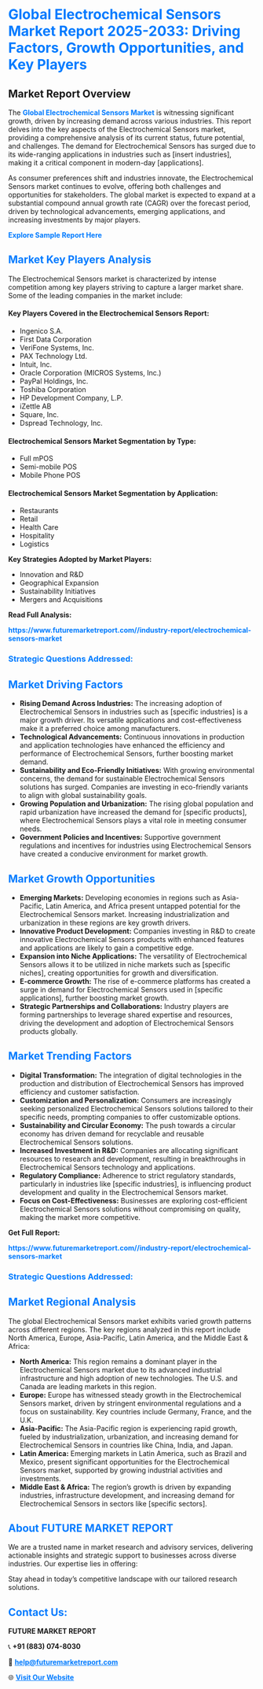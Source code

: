 <h1 style="color: #007BFF;">Global Electrochemical Sensors Market Report 2025-2033: Driving Factors, Growth Opportunities, and Key Players</h1>

<section id="overview">
<h2>Market Report Overview</h2>
<p>The <a href="https://www.futuremarketreport.com//industry-report/electrochemical-sensors-market" style="color: #007BFF; text-decoration: none;"><strong>Global Electrochemical Sensors Market</strong></a> is witnessing significant growth, driven by increasing demand across various industries. This report delves into the key aspects of the Electrochemical Sensors market, providing a comprehensive analysis of its current status, future potential, and challenges. The demand for Electrochemical Sensors has surged due to its wide-ranging applications in industries such as [insert industries], making it a critical component in modern-day [applications].</p>
<p>As consumer preferences shift and industries innovate, the Electrochemical Sensors market continues to evolve, offering both challenges and opportunities for stakeholders. The global market is expected to expand at a substantial compound annual growth rate (CAGR) over the forecast period, driven by technological advancements, emerging applications, and increasing investments by major players.</p>
</section>

<section id="overview">
<p><a href="https://www.futuremarketreport.com//request-sample/reportId=82156" style="color: #007BFF; text-decoration: none;"><strong>Explore Sample Report Here</strong></a></p>
</section>

<section id="key-players">
<h2 style="color: #007BFF;">Market Key Players Analysis</h2>
<p>The Electrochemical Sensors market is characterized by intense competition among key players striving to capture a larger market share. Some of the leading companies in the market include:</p>
<h4>Key Players Covered in the Electrochemical Sensors Report:</h4>
<ul><li>Ingenico S.A.</li><li>First Data Corporation</li><li>VeriFone Systems, Inc.</li><li>PAX Technology Ltd.</li><li>Intuit, Inc.</li><li>Oracle Corporation (MICROS Systems, Inc.)</li><li>PayPal Holdings, Inc.</li><li>Toshiba Corporation</li><li>HP Development Company, L.P.</li><li>iZettle AB</li><li>Square, Inc.</li><li>Dspread Technology, Inc.</li></ul>
<h4>Electrochemical Sensors Market Segmentation by Type:</h4>
<ul><li>Full mPOS</li><li>Semi-mobile POS</li><li>Mobile Phone POS</li></ul>

<h4>Electrochemical Sensors Market Segmentation by Application:</h4>
<ul><li>Restaurants</li><li>Retail</li><li>Health Care</li><li>Hospitality</li><li>Logistics</li></ul>
<p><strong>Key Strategies Adopted by Market Players:</strong></p>
<ul>
<li>Innovation and R&D</li>
<li>Geographical Expansion</li>
<li>Sustainability Initiatives</li>
<li>Mergers and Acquisitions</li>
</ul>
</section>

<section>
<p><strong>Read Full Analysis: </strong></p><a href="https://www.futuremarketreport.com//industry-report/electrochemical-sensors-market" style="color: #007BFF; text-decoration: none;"><strong>https://www.futuremarketreport.com//industry-report/electrochemical-sensors-market</strong></a>
<h3 style="color: #007BFF;">Strategic Questions Addressed:</h3>
</section>

<section id="driving-factors">
<h2 style="color: #007BFF;">Market Driving Factors</h2>
<ul>
<li><strong>Rising Demand Across Industries:</strong> The increasing adoption of Electrochemical Sensors in industries such as [specific industries] is a major growth driver. Its versatile applications and cost-effectiveness make it a preferred choice among manufacturers.</li>
<li><strong>Technological Advancements:</strong> Continuous innovations in production and application technologies have enhanced the efficiency and performance of Electrochemical Sensors, further boosting market demand.</li>
<li><strong>Sustainability and Eco-Friendly Initiatives:</strong> With growing environmental concerns, the demand for sustainable Electrochemical Sensors solutions has surged. Companies are investing in eco-friendly variants to align with global sustainability goals.</li>
<li><strong>Growing Population and Urbanization:</strong> The rising global population and rapid urbanization have increased the demand for [specific products], where Electrochemical Sensors plays a vital role in meeting consumer needs.</li>
<li><strong>Government Policies and Incentives:</strong> Supportive government regulations and incentives for industries using Electrochemical Sensors have created a conducive environment for market growth.</li>
</ul>
</section>

<section id="growth-opportunities">
<h2 style="color: #007BFF;">Market Growth Opportunities</h2>
<ul>
<li><strong>Emerging Markets:</strong> Developing economies in regions such as Asia-Pacific, Latin America, and Africa present untapped potential for the Electrochemical Sensors market. Increasing industrialization and urbanization in these regions are key growth drivers.</li>
<li><strong>Innovative Product Development:</strong> Companies investing in R&D to create innovative Electrochemical Sensors products with enhanced features and applications are likely to gain a competitive edge.</li>
<li><strong>Expansion into Niche Applications:</strong> The versatility of Electrochemical Sensors allows it to be utilized in niche markets such as [specific niches], creating opportunities for growth and diversification.</li>
<li><strong>E-commerce Growth:</strong> The rise of e-commerce platforms has created a surge in demand for Electrochemical Sensors used in [specific applications], further boosting market growth.</li>
<li><strong>Strategic Partnerships and Collaborations:</strong> Industry players are forming partnerships to leverage shared expertise and resources, driving the development and adoption of Electrochemical Sensors products globally.</li>
</ul>
</section>

<section id="trending-factors">
<h2 style="color: #007BFF;">Market Trending Factors</h2>
<ul>
<li><strong>Digital Transformation:</strong> The integration of digital technologies in the production and distribution of Electrochemical Sensors has improved efficiency and customer satisfaction.</li>
<li><strong>Customization and Personalization:</strong> Consumers are increasingly seeking personalized Electrochemical Sensors solutions tailored to their specific needs, prompting companies to offer customizable options.</li>
<li><strong>Sustainability and Circular Economy:</strong> The push towards a circular economy has driven demand for recyclable and reusable Electrochemical Sensors solutions.</li>
<li><strong>Increased Investment in R&D:</strong> Companies are allocating significant resources to research and development, resulting in breakthroughs in Electrochemical Sensors technology and applications.</li>
<li><strong>Regulatory Compliance:</strong> Adherence to strict regulatory standards, particularly in industries like [specific industries], is influencing product development and quality in the Electrochemical Sensors market.</li>
<li><strong>Focus on Cost-Effectiveness:</strong> Businesses are exploring cost-efficient Electrochemical Sensors solutions without compromising on quality, making the market more competitive.</li>
</ul>
</section>

<section>
<p><strong>Get Full Report: </strong></p><a href="https://www.futuremarketreport.com//industry-report/electrochemical-sensors-market" style="color: #007BFF; text-decoration: none;"><strong>https://www.futuremarketreport.com//industry-report/electrochemical-sensors-market</strong></a>
<h3 style="color: #007BFF;">Strategic Questions Addressed:</h3>
</section>


<section id="regional-analysis">
<h2 style="color: #007BFF;">Market Regional Analysis</h2>
<p>The global Electrochemical Sensors market exhibits varied growth patterns across different regions. The key regions analyzed in this report include North America, Europe, Asia-Pacific, Latin America, and the Middle East & Africa:</p>
<ul>
<li><strong>North America:</strong> This region remains a dominant player in the Electrochemical Sensors market due to its advanced industrial infrastructure and high adoption of new technologies. The U.S. and Canada are leading markets in this region.</li>
<li><strong>Europe:</strong> Europe has witnessed steady growth in the Electrochemical Sensors market, driven by stringent environmental regulations and a focus on sustainability. Key countries include Germany, France, and the U.K.</li>
<li><strong>Asia-Pacific:</strong> The Asia-Pacific region is experiencing rapid growth, fueled by industrialization, urbanization, and increasing demand for Electrochemical Sensors in countries like China, India, and Japan.</li>
<li><strong>Latin America:</strong> Emerging markets in Latin America, such as Brazil and Mexico, present significant opportunities for the Electrochemical Sensors market, supported by growing industrial activities and investments.</li>
<li><strong>Middle East & Africa:</strong> The region’s growth is driven by expanding industries, infrastructure development, and increasing demand for Electrochemical Sensors in sectors like [specific sectors].</li>
</ul>
</section>

<footer>
<h2 style="color: #007BFF;">About FUTURE MARKET REPORT</h2>
<p>We are a trusted name in market research and advisory services, delivering actionable insights and strategic support to businesses across diverse industries. Our expertise lies in offering:</p>

<p>Stay ahead in today’s competitive landscape with our tailored research solutions.</p>

<h2 style="color: #007BFF;">Contact Us:</h2>
<p><strong>FUTURE MARKET REPORT</strong></p>
<p>📞 <strong>+91 (883) 074-8030</strong></p>
<p>📧 <strong><a href="mailto:help@futuremarketreport.com" style="color: #007BFF;">help@futuremarketreport.com</a></strong></p>
<p>🌐 <strong><a href="https://www.futuremarketreport.com/" style="color: #007BFF;">Visit Our Website</a></strong></p>
</footer>